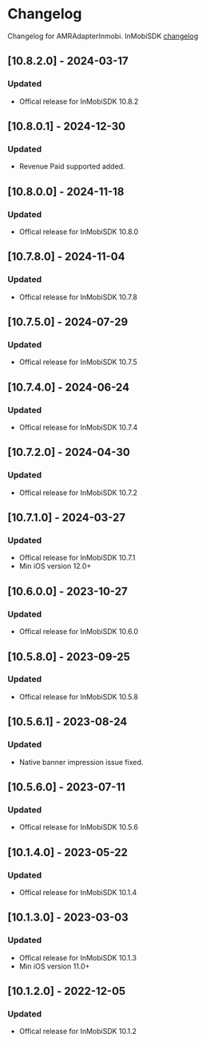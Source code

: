 # Changelog

Changelog for AMRAdapterInmobi. 
InMobiSDK [changelog](https://support.inmobi.com/monetize/download-sdk/ios-changelogs)

## [10.8.2.0] - 2024-03-17
### Updated
- Offical release for InMobiSDK 10.8.2

## [10.8.0.1] - 2024-12-30
### Updated
- Revenue Paid supported added.

## [10.8.0.0] - 2024-11-18
### Updated
- Offical release for InMobiSDK 10.8.0

## [10.7.8.0] - 2024-11-04
### Updated
- Offical release for InMobiSDK 10.7.8

## [10.7.5.0] - 2024-07-29
### Updated
- Offical release for InMobiSDK 10.7.5

## [10.7.4.0] - 2024-06-24
### Updated
- Offical release for InMobiSDK 10.7.4

## [10.7.2.0] - 2024-04-30
### Updated
- Offical release for InMobiSDK 10.7.2

## [10.7.1.0] - 2024-03-27
### Updated
- Offical release for InMobiSDK 10.7.1
- Min iOS version 12.0+

## [10.6.0.0] - 2023-10-27
### Updated
- Offical release for InMobiSDK 10.6.0

## [10.5.8.0] - 2023-09-25
### Updated
- Offical release for InMobiSDK 10.5.8

## [10.5.6.1] - 2023-08-24
### Updated
- Native banner impression issue fixed.

## [10.5.6.0] - 2023-07-11
### Updated
- Offical release for InMobiSDK 10.5.6

## [10.1.4.0] - 2023-05-22
### Updated
- Offical release for InMobiSDK 10.1.4

## [10.1.3.0] - 2023-03-03
### Updated
- Offical release for InMobiSDK 10.1.3
- Min iOS version 11.0+

## [10.1.2.0] - 2022-12-05
### Updated
- Offical release for InMobiSDK 10.1.2

